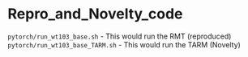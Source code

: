 # Repro_and_Novelty_code
`pytorch/run_wt103_base.sh` - This would run the RMT (reproduced)
`pytorch/run_wt103_base_TARM.sh` - This would run the TARM (Novelty)

